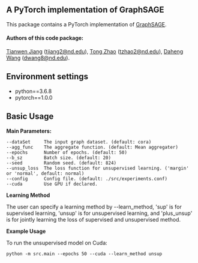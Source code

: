 ## A PyTorch implementation of GraphSAGE

This package contains a PyTorch implementation of [GraphSAGE](http://snap.stanford.edu/graphsage/).

#### Authors of this code package: 
[Tianwen Jiang](https://github.com/twjiang) (tjiang2@nd.edu), 
[Tong Zhao](https://github.com/zhao-tong) (tzhao2@nd.edu),
[Daheng Wang](https://github.com/adamwang0705) (dwang8@nd.edu).




## Environment settings

- python==3.6.8
- pytorch==1.0.0




## Basic Usage

**Main Parameters:**

```
--dataSet     The input graph dataset. (default: cora)
--agg_func    The aggregate function. (default: Mean aggregater)
--epochs      Number of epochs. (default: 50)
--b_sz        Batch size. (default: 20)
--seed        Random seed. (default: 824)
--unsup_loss  The loss function for unsupervised learning. ('margin' or 'normal', default: normal)
--config      Config file. (default: ./src/experiments.conf)
--cuda        Use GPU if declared.
```

**Learning Method**

The user can specify a learning method by --learn_method, 'sup' is for supervised learning, 'unsup' is for unsupervised learning, and 'plus_unsup' is for jointly learning the loss of supervised and unsupervised method.

**Example Usage**

To run the unsupervised model on Cuda:
```
python -m src.main --epochs 50 --cuda --learn_method unsup
```

